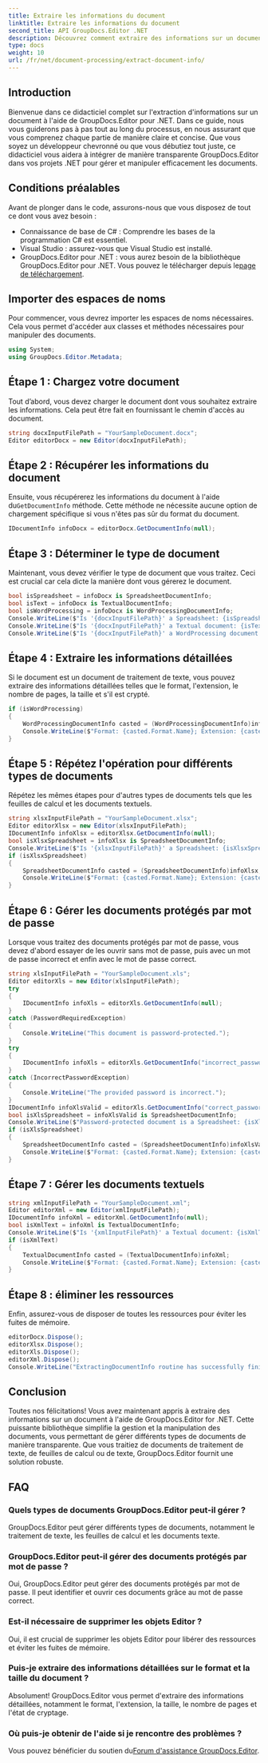```yaml
---
title: Extraire les informations du document
linktitle: Extraire les informations du document
second_title: API GroupDocs.Editor .NET
description: Découvrez comment extraire des informations sur un document à l'aide de GroupDocs.Editor pour .NET grâce à notre didacticiel détaillé étape par étape. Parfait pour gérer différents types de documents.
type: docs
weight: 10
url: /fr/net/document-processing/extract-document-info/
---
```

## Introduction
Bienvenue dans ce didacticiel complet sur l'extraction d'informations sur un document à l'aide de GroupDocs.Editor pour .NET. Dans ce guide, nous vous guiderons pas à pas tout au long du processus, en nous assurant que vous comprenez chaque partie de manière claire et concise. Que vous soyez un développeur chevronné ou que vous débutiez tout juste, ce didacticiel vous aidera à intégrer de manière transparente GroupDocs.Editor dans vos projets .NET pour gérer et manipuler efficacement les documents.
## Conditions préalables
Avant de plonger dans le code, assurons-nous que vous disposez de tout ce dont vous avez besoin :
- Connaissance de base de C# : Comprendre les bases de la programmation C# est essentiel.
- Visual Studio : assurez-vous que Visual Studio est installé.
-  GroupDocs.Editor pour .NET : vous aurez besoin de la bibliothèque GroupDocs.Editor pour .NET. Vous pouvez le télécharger depuis le[page de téléchargement](https://releases.groupdocs.com/editor/net/).
## Importer des espaces de noms
Pour commencer, vous devrez importer les espaces de noms nécessaires. Cela vous permet d'accéder aux classes et méthodes nécessaires pour manipuler des documents.
```csharp
using System;
using GroupDocs.Editor.Metadata;
```
## Étape 1 : Chargez votre document
Tout d’abord, vous devez charger le document dont vous souhaitez extraire les informations. Cela peut être fait en fournissant le chemin d'accès au document.
```csharp
string docxInputFilePath = "YourSampleDocument.docx";
Editor editorDocx = new Editor(docxInputFilePath);
```
## Étape 2 : Récupérer les informations du document
 Ensuite, vous récupérerez les informations du document à l'aide du`GetDocumentInfo` méthode. Cette méthode ne nécessite aucune option de chargement spécifique si vous n'êtes pas sûr du format du document.
```csharp
IDocumentInfo infoDocx = editorDocx.GetDocumentInfo(null);
```
## Étape 3 : Déterminer le type de document
Maintenant, vous devez vérifier le type de document que vous traitez. Ceci est crucial car cela dicte la manière dont vous gérerez le document.
```csharp
bool isSpreadsheet = infoDocx is SpreadsheetDocumentInfo;
bool isText = infoDocx is TextualDocumentInfo;
bool isWordProcessing = infoDocx is WordProcessingDocumentInfo;
Console.WriteLine($"Is '{docxInputFilePath}' a Spreadsheet: {isSpreadsheet}");
Console.WriteLine($"Is '{docxInputFilePath}' a Textual document: {isText}");
Console.WriteLine($"Is '{docxInputFilePath}' a WordProcessing document: {isWordProcessing}");
```
## Étape 4 : Extraire les informations détaillées
Si le document est un document de traitement de texte, vous pouvez extraire des informations détaillées telles que le format, l'extension, le nombre de pages, la taille et s'il est crypté.
```csharp
if (isWordProcessing)
{
    WordProcessingDocumentInfo casted = (WordProcessingDocumentInfo)infoDocx;
    Console.WriteLine($"Format: {casted.Format.Name}; Extension: {casted.Format.Extension}; Page count: {casted.PageCount}; Size: {casted.Size} bytes; Is encrypted: {casted.IsEncrypted}");
}
```
## Étape 5 : Répétez l'opération pour différents types de documents
Répétez les mêmes étapes pour d'autres types de documents tels que les feuilles de calcul et les documents textuels.
```csharp
string xlsxInputFilePath = "YourSampleDocument.xlsx";
Editor editorXlsx = new Editor(xlsxInputFilePath);
IDocumentInfo infoXlsx = editorXlsx.GetDocumentInfo(null);
bool isXlsxSpreadsheet = infoXlsx is SpreadsheetDocumentInfo;
Console.WriteLine($"Is '{xlsxInputFilePath}' a Spreadsheet: {isXlsxSpreadsheet}");
if (isXlsxSpreadsheet)
{
    SpreadsheetDocumentInfo casted = (SpreadsheetDocumentInfo)infoXlsx;
    Console.WriteLine($"Format: {casted.Format.Name}; Extension: {casted.Format.Extension}; Tabs count: {casted.PageCount}; Size: {casted.Size} bytes; Is encrypted: {casted.IsEncrypted}");
}
```
## Étape 6 : Gérer les documents protégés par mot de passe
Lorsque vous traitez des documents protégés par mot de passe, vous devez d'abord essayer de les ouvrir sans mot de passe, puis avec un mot de passe incorrect et enfin avec le mot de passe correct.
```csharp
string xlsInputFilePath = "YourSampleDocument.xls";
Editor editorXls = new Editor(xlsInputFilePath);
try
{
    IDocumentInfo infoXls = editorXls.GetDocumentInfo(null);
}
catch (PasswordRequiredException)
{
    Console.WriteLine("This document is password-protected.");
}
try
{
    IDocumentInfo infoXls = editorXls.GetDocumentInfo("incorrect_password");
}
catch (IncorrectPasswordException)
{
    Console.WriteLine("The provided password is incorrect.");
}
IDocumentInfo infoXlsValid = editorXls.GetDocumentInfo("correct_password");
bool isXlsSpreadsheet = infoXlsValid is SpreadsheetDocumentInfo;
Console.WriteLine($"Password-protected document is a Spreadsheet: {isXlsSpreadsheet}");
if (isXlsSpreadsheet)
{
    SpreadsheetDocumentInfo casted = (SpreadsheetDocumentInfo)infoXlsValid;
    Console.WriteLine($"Format: {casted.Format.Name}; Extension: {casted.Format.Extension}; Tabs count: {casted.PageCount}; Size: {casted.Size} bytes; Is encrypted: {casted.IsEncrypted}");
}
```
## Étape 7 : Gérer les documents textuels
```csharp
string xmlInputFilePath = "YourSampleDocument.xml";
Editor editorXml = new Editor(xmlInputFilePath);
IDocumentInfo infoXml = editorXml.GetDocumentInfo(null);
bool isXmlText = infoXml is TextualDocumentInfo;
Console.WriteLine($"Is '{xmlInputFilePath}' a Textual document: {isXmlText}");
if (isXmlText)
{
    TextualDocumentInfo casted = (TextualDocumentInfo)infoXml;
    Console.WriteLine($"Format: {casted.Format.Name}; Extension: {casted.Format.Extension}; Encoding: {casted.Encoding}; Size: {casted.Size} bytes");
}
```
## Étape 8 : éliminer les ressources
Enfin, assurez-vous de disposer de toutes les ressources pour éviter les fuites de mémoire.
```csharp
editorDocx.Dispose();
editorXlsx.Dispose();
editorXls.Dispose();
editorXml.Dispose();
Console.WriteLine("ExtractingDocumentInfo routine has successfully finished");
```
## Conclusion
Toutes nos félicitations! Vous avez maintenant appris à extraire des informations sur un document à l'aide de GroupDocs.Editor for .NET. Cette puissante bibliothèque simplifie la gestion et la manipulation des documents, vous permettant de gérer différents types de documents de manière transparente. Que vous traitiez de documents de traitement de texte, de feuilles de calcul ou de texte, GroupDocs.Editor fournit une solution robuste.
## FAQ
### Quels types de documents GroupDocs.Editor peut-il gérer ?
GroupDocs.Editor peut gérer différents types de documents, notamment le traitement de texte, les feuilles de calcul et les documents texte.
### GroupDocs.Editor peut-il gérer des documents protégés par mot de passe ?
Oui, GroupDocs.Editor peut gérer des documents protégés par mot de passe. Il peut identifier et ouvrir ces documents grâce au mot de passe correct.
### Est-il nécessaire de supprimer les objets Editor ?
Oui, il est crucial de supprimer les objets Editor pour libérer des ressources et éviter les fuites de mémoire.
### Puis-je extraire des informations détaillées sur le format et la taille du document ?
Absolument! GroupDocs.Editor vous permet d'extraire des informations détaillées, notamment le format, l'extension, la taille, le nombre de pages et l'état de cryptage.
### Où puis-je obtenir de l'aide si je rencontre des problèmes ?
 Vous pouvez bénéficier du soutien du[Forum d'assistance GroupDocs.Editor](https://forum.groupdocs.com/c/editor/20).